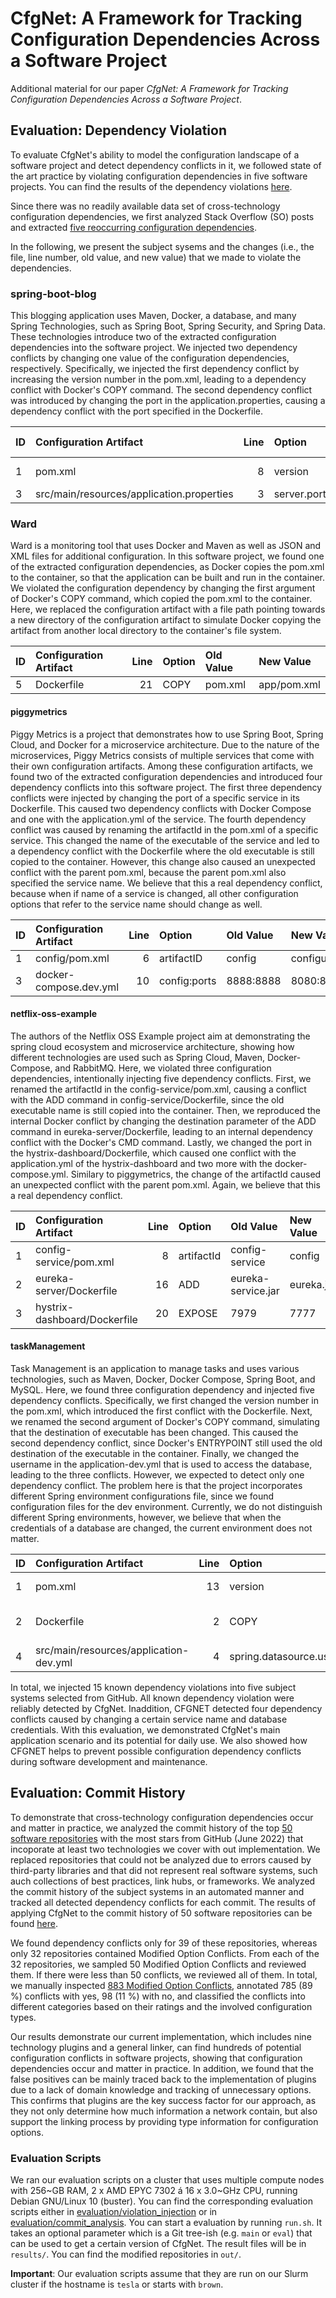 # CfgNet: A Framework for Tracking Configuration Dependencies Across a Software Project

Additional material for our paper *CfgNet: A Framework for Tracking Configuration Dependencies Across a Software Project*.

## Evaluation: Dependency Violation

To evaluate CfgNet's ability to model the configuration landscape of a software project and detect dependency conflicts in it, we followed state of the art practice by violating configuration dependencies in five software projects. You can find the results of the dependency violations [here](data/violation_injection/results/).

Since there was no readily available data set of cross-technology configuration dependencies, we first analyzed Stack Overflow (SO) posts and extracted [five reoccurring configuration dependencies](data/violation_injection/dependencies.pdf).

In the following, we present the subject sysems and the changes (i.e., the file, line number, old value, and new value) that we made to violate the dependencies.

### **spring-boot-blog**
This blogging application uses Maven, Docker, a database, and many Spring Technologies, such as Spring Boot, Spring Security, and Spring Data.
These technologies introduce two of the extracted configuration dependencies into the software project.
We injected two dependency conflicts by changing one value of the configuration dependencies, respectively.
Specifically, we injected the first dependency conflict by increasing the version number in the pom.xml, leading to a dependency conflict with Docker's COPY command.
The second dependency conflict was introduced by changing the port in the application.properties, causing a dependency conflict with the port specified in the Dockerfile.

| ID  | Configuration Artifact                                       | Line | Option                     | Old Value                      | New Value               |
|:----|:-------------------------------------------------------------|-----:|:---------------------------|:-------------------------------|:------------------------|
|  1  | pom.xml                                                      |   8  | version                    | 0.0.1-SNAPSHOT                 | 0.0.2                   |
|  3  | src/main/resources/application.properties                    |   3  | server.port                | 8090                           | 8000                    |

### **Ward**
Ward is a monitoring tool that uses Docker and Maven as well as JSON and XML files for additional configuration.
In this software project, we found one of the extracted configuration dependencies, as Docker copies the pom.xml to the container, so that the application can be built and run in the container.
We violated the configuration dependency by changing the first argument of Docker's COPY command, which copied the pom.xml to the container.
Here, we replaced the configuration artifact with a file path pointing towards a new directory of the configuration artifact to simulate Docker copying the artifact from another local directory to the container's file system.

| ID  | Configuration Artifact                                       | Line | Option                     | Old Value                      | New Value               |
|:----|:-------------------------------------------------------------|-----:|:---------------------------|:-------------------------------|:------------------------|
|  5  | Dockerfile                                                   |  21  | COPY                       | pom.xml                        | app/pom.xml             |

#### **piggymetrics**
Piggy Metrics is a project that demonstrates how to use Spring Boot, Spring Cloud, and Docker for a microservice architecture.
Due to the nature of the microservices, Piggy Metrics consists of multiple services that come with their own configuration artifacts.
Among these configuration artifacts, we found two of the extracted configuration dependencies and introduced four dependency conflicts into this software project.
The first three dependency conflicts were injected by changing the port of a specific service in its Dockerfile.
This caused two dependency conflicts with Docker Compose and one with the application.yml of the service.
The fourth dependency conflict was caused by renaming the artifactId in the pom.xml of a specific service.
This changed the name of the executable of the service and led to a dependency conflict with the Dockerfile where the old executable is still copied to the container.
However, this change also caused an unexpected conflict with the parent pom.xml, because the parent pom.xml also specified the service name. 
We believe that this a real dependency conflict, because when if name of a service is changed, all other configuration options that refer to the service name should change as well.

| ID  | Configuration Artifact                                       | Line | Option                     | Old Value                      | New Value               |
|:----|:-------------------------------------------------------------|-----:|:---------------------------|:-------------------------------|:------------------------|
|  1  | config/pom.xml                                               |   6  | artifactID                 | config                         | configuration           |
|  3  | docker-compose.dev.yml                                       |  10  | config:ports               | 8888:8888                      | 8080:888                |

#### **netflix-oss-example**
The authors of the Netflix OSS Example project aim at demonstrating the spring cloud ecosystem and microservice architecture, showing how different technologies are used such as Spring Cloud, Maven, Docker-Compose, and RabbitMQ.
Here, we violated three configuration dependencies, intentionally injecting five dependency conflicts.
First, we renamed the artifactId in the config-service/pom.xml, causing a conflict with the ADD command in config-service/Dockerfile, since the old executable name is still copied into the container.
Then, we reproduced the internal Docker conflict by changing the destination parameter of the ADD command in eureka-server/Dockerfile, leading to an internal dependency conflict with the Docker's CMD command.
Lastly, we changed the port in the hystrix-dashboard/Dockerfile, which caused one conflict with the application.yml of the hystrix-dashboard and two more with the docker-compose.yml.
Similary to piggymetrics, the change of the artifactId caused an unexpected conflict with the parent pom.xml.
Again, we believe that this a real dependency conflict.

| ID  | Configuration Artifact                                       | Line | Option                     | Old Value                      | New Value               |
|:----|:-------------------------------------------------------------|-----:|:---------------------------|:-------------------------------|:------------------------|
|  1  | config-service/pom.xml                                       |   8  | artifactId                 | config-service                 | config                  |
|  2  | eureka-server/Dockerfile                                     |  16  | ADD                        | eureka-service.jar             | eureka.jar              |
|  3  | hystrix-dashboard/Dockerfile                                 |  20  | EXPOSE                     | 7979                           | 7777                    |

#### **taskManagement**
Task Management is an application to manage tasks and uses various technologies, such as Maven, Docker, Docker Compose, Spring Boot, and MySQL.
Here, we found three configuration dependency and injected five dependency conflicts.
Specifically, we first changed the version number in the pom.xml, which introduced the first conflict with the Dockerfile.
Next, we renamed the second argument of Docker's COPY command, simulating that the destination of executable has been changed.
This caused the second dependency conflict, since Docker's ENTRYPOINT still used the old destination of the executable in the container.
Finally, we changed the username in the application-dev.yml that is used to access the database, leading to the three conflicts.
However, we expected to detect only one dependency conflict.
The problem here is that the project incorporates different Spring environment configurations file, since we found configuration files for the dev environment. Currently, we do not distinguish different Spring environments, however, we believe that when the credentials of a database are changed, the current environment does not matter.


| ID  | Configuration Artifact                                       | Line| Option                      | Old Value                      | New Value               |
|:----|:-------------------------------------------------------------|-----:|:---------------------------|:-------------------------------|:------------------------|
|  1  | pom.xml                                                      |  13  | version                    | 0.0.1-SNAPSHOT                 | 0.0.2-SNAPSHOT          |
|  2  | Dockerfile                                                   |   2  | COPY                       | taskManager-0.0.1-SNAPSHOT.jar | taskManager.jar         |
|  4  | src/main/resources/application-dev.yml                       |   4  | spring.datasource.username | dev_user                       | prod_user               |


In total, we injected 15 known dependency violations into five subject systems selected from GitHub. 
All known dependency violation were reliably detected by CfgNet. 
Inaddition, CFGNET detected four dependency conflicts caused by changing a certain service name and database credentials.
With this evaluation, we demonstrated CfgNet's main application scenario and its potential for daily use.
We also showed how CFGNET helps to prevent possible configuration dependency conflicts during software development and maintenance.


## Evaluation: Commit History

To demonstrate that cross-technology configuration dependencies occur and matter in practice, we analyzed the commit history of the top [50 software repositories](data/commit_analysis/repositories.csv) with the most stars from GitHub (June 2022) that incoporate at least two technologies we cover with out implementation.
We replaced repositories that could not be analyzed due to errors caused by third-party libraries and that did not represent real software systems, such auch collections of best practices, link hubs, or frameworks.
We analyzed the commit history of the subject systems in an automated manner and tracked all detected dependency conflicts for each commit.
The results of applying CfgNet to the commit history of 50 software repositories can be found [here](data/commit_analysis/analysis_statistics.csv).

We found dependency conflicts only for 39 of these repositories, whereas only 32 repositories contained Modified Option Conflicts.
From each of the 32 repositories, we sampled 50 Modified Option Conflicts and reviewed them. 
If there were less than 50 conflicts, we reviewed all of them.
In total, we manually inspected [883 Modified Option Conflicts](data/commit_analysis/conflict_inspection/reviewed/), annotated 785 (89 %) conflicts with yes, 98 (11 %) with no, and classified the conflicts into different categories based on their ratings and the involved configuration types.

Our results demonstrate our current implementation, which includes nine technology plugins and a general linker, can find hundreds of potential configuration conflicts in software projects, showing that configuration dependencies occur and matter in practice.
In addition, we found that the false positives can be mainly traced back to the implementation of plugins due to a lack of domain knowledge and tracking of unnecessary options. 
This confirms that plugins are the key success factor for our approach, as they not only determine how much information a network contain, but also support the linking process by providing type information for configuration options.

### Evaluation Scripts

We ran our evaluation scripts on a cluster that uses multiple compute nodes with 256~GB RAM, 2 x AMD EPYC 7302 á 16 x 3.0~GHz CPU, running Debian GNU/Linux 10 (buster).
You can find the corresponding evaluation scripts either in [evaluation/violation_injection](evaluation/violation_injection/) or in [evaluation/commit_analysis](evaluation/commit_analysis/).
You can start a evaluation by running `run.sh`.
It takes an optional parameter which is a Git tree-ish (e.g. `main` or `eval`) that can be used to get a certain version of CfgNet.
The result files will be in `results/`.
You can find the modified repositories in `out/`.

**Important**: Our evaluation scripts assume that they are run on our Slurm cluster if the hostname is `tesla` or starts with `brown`.

